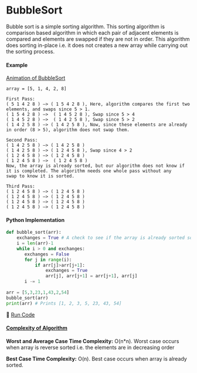 # BubbleSort

Bubble sort is a simple sorting algorithm. This sorting algorithm is comparison based algorithm in which each pair of adjacent elements is
compared and elements are swapped if they are not in order. This algorithm does sorting in-place i.e. it does not creates a new array while
carrying out the sorting process.

#### Example
[Animation of BubbleSort](http://www.sorting-algorithms.com/bubble-sort)

```
array = [5, 1, 4, 2, 8]

First Pass:
( 5 1 4 2 8 ) –> ( 1 5 4 2 8 ), Here, algorithm compares the first two elements, and swaps since 5 > 1.
( 1 5 4 2 8 ) –>  ( 1 4 5 2 8 ), Swap since 5 > 4
( 1 4 5 2 8 ) –>  ( 1 4 2 5 8 ), Swap since 5 > 2
( 1 4 2 5 8 ) –> ( 1 4 2 5 8 ), Now, since these elements are already in order (8 > 5), algorithm does not swap them.

Second Pass:
( 1 4 2 5 8 ) –> ( 1 4 2 5 8 )
( 1 4 2 5 8 ) –> ( 1 2 4 5 8 ), Swap since 4 > 2
( 1 2 4 5 8 ) –> ( 1 2 4 5 8 )
( 1 2 4 5 8 ) –>  ( 1 2 4 5 8 )
Now, the array is already sorted, but our algorithm does not know if it is completed. The algorithm needs one whole pass without any 
swap to know it is sorted.

Third Pass:
( 1 2 4 5 8 ) –> ( 1 2 4 5 8 )
( 1 2 4 5 8 ) –> ( 1 2 4 5 8 )
( 1 2 4 5 8 ) –> ( 1 2 4 5 8 )
( 1 2 4 5 8 ) –> ( 1 2 4 5 8 )
```

#### Python Implementation
```python
def bubble_sort(arr):
    exchanges = True # A check to see if the array is already sorted so that no further steps gets executed
    i = len(arr)-1
    while i > 0 and exchanges:
       exchanges = False
       for j in range(i):
           if arr[j]>arr[j+1]:
               exchanges = True
               arr[j], arr[j+1] = arr[j+1], arr[j]
       i -= 1
       
arr = [5,3,23,1,43,2,54]
bubble_sort(arr)
print(arr) # Prints [1, 2, 3, 5, 23, 43, 54]
```
:rocket: [Run Code](https://repl.it/CW0M/1)

#### [Complexity of Algorithm](https://www.freecodecamp.com/videos/big-o-notation-what-it-is-and-why-you-should-care)

**Worst and Average Case Time Complexity:** O(n*n). Worst case occurs when array is reverse sorted i.e. the elements are in decreasing order

**Best Case Time Complexity:** O(n). Best case occurs when array is already sorted. 
